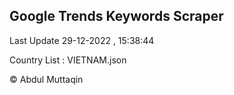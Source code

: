 

## Google Trends Keywords Scraper 
 
Last Update 29-12-2022 , 15:38:44

Country List :
VIETNAM.json



© Abdul Muttaqin 
